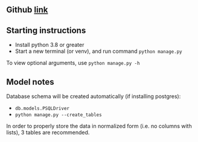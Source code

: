 ## Github [link](https://github.com/Md557/python-phone-inventory)


## Starting instructions
* Install python 3.8 or greater
* Start a new terminal (or venv), and run command `python manage.py`

To view optional arguments, use `python manage.py -h`

## Model notes 

Database schema will be created automatically (if installing postgres):
 * `db.models.PSQLDriver`
 * `python manage.py --create_tables`

In order to properly store the data in normalized form (i.e. no columns with lists), 3 tables are recommended.
